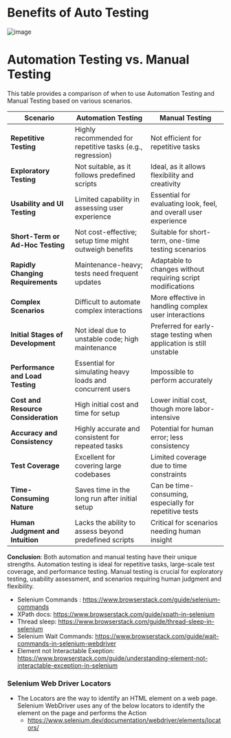 # Benefits of Auto Testing
![image](https://github.com/user-attachments/assets/1fe723b0-a7d6-4cdc-ba25-4c9c6a9b60a9)


 # Automation Testing vs. Manual Testing

This table provides a comparison of when to use Automation Testing and Manual Testing based on various scenarios.

| **Scenario**                           | **Automation Testing**                                      | **Manual Testing**                                             |
|----------------------------------------|-------------------------------------------------------------|----------------------------------------------------------------|
| **Repetitive Testing**                 | Highly recommended for repetitive tasks (e.g., regression)  | Not efficient for repetitive tasks                             |
| **Exploratory Testing**                | Not suitable, as it follows predefined scripts              | Ideal, as it allows flexibility and creativity                 |
| **Usability and UI Testing**           | Limited capability in assessing user experience             | Essential for evaluating look, feel, and overall user experience|
| **Short-Term or Ad-Hoc Testing**       | Not cost-effective; setup time might outweigh benefits      | Suitable for short-term, one-time testing scenarios            |
| **Rapidly Changing Requirements**      | Maintenance-heavy; tests need frequent updates              | Adaptable to changes without requiring script modifications    |
| **Complex Scenarios**                  | Difficult to automate complex interactions                  | More effective in handling complex user interactions           |
| **Initial Stages of Development**      | Not ideal due to unstable code; high maintenance            | Preferred for early-stage testing when application is still unstable |
| **Performance and Load Testing**       | Essential for simulating heavy loads and concurrent users   | Impossible to perform accurately                               |
| **Cost and Resource Consideration**    | High initial cost and time for setup                        | Lower initial cost, though more labor-intensive                |
| **Accuracy and Consistency**           | Highly accurate and consistent for repeated tasks           | Potential for human error; less consistency                    |
| **Test Coverage**                      | Excellent for covering large codebases                      | Limited coverage due to time constraints                       |
| **Time-Consuming Nature**              | Saves time in the long run after initial setup              | Can be time-consuming, especially for repetitive tests         |
| **Human Judgment and Intuition**       | Lacks the ability to assess beyond predefined scripts       | Critical for scenarios needing human insight                   |

**Conclusion**: Both automation and manual testing have their unique strengths. Automation testing is ideal for repetitive tasks, large-scale test coverage, and performance testing. Manual testing is crucial for exploratory testing, usability assessment, and scenarios requiring human judgment and flexibility.

 + Selenium Commands : https://www.browserstack.com/guide/selenium-commands
 + XPath docs: https://www.browserstack.com/guide/xpath-in-selenium
 + Thread sleep: https://www.browserstack.com/guide/thread-sleep-in-selenium
 + Selenium Wait Commands: https://www.browserstack.com/guide/wait-commands-in-selenium-webdriver
 + Element not Interactable Exeption: https://www.browserstack.com/guide/understanding-element-not-interactable-exception-in-selenium
### Selenium Web Driver Locators
 + The Locators are the way to identify an HTML element on a web page. 
Selenium WebDriver uses any of the below locators to identify the element on the page and performs the Action
     - https://www.selenium.dev/documentation/webdriver/elements/locators/


